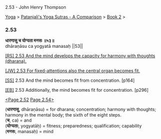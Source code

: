 2.53 - John Henry Thompson 

[Yoga](../../../yoga.html)‎ > ‎[Patanjali's Yoga Sutras - A Comparison](../../patanjani.html)‎ > ‎[Book 2](../book-2.html)‎ > ‎

### 2.53

**धारणासु च योग्यता मनसः ॥५३॥**  
dhāraṇāsu ca yogyatā manasaḥ ||53||  
  
  
[\[RS\] 2.53 And the mind develops the capacity for harmony with thoughts (dharana).](http://www.ashtangayoga.info/philosophy/yoga-sutra-patanjali/chapter-2/item/dharanasu-cha-yogyata-manasah-53/)  
  
[\[JW\] 2.53 For fixed-attentions also the central organ becomes fit.](http://books.google.com/books?id=YzFImjtOxUwC&pg=PA197&ci=96%2C396%2C756%2C29&source=bookclip)  
  
[\[SS\]](http://www.amazon.com/Yoga-Sutras-Patanjali-Commentary-Satchidananda/dp/0932040381) 2.53 And the mind becomes fit from concentration. \[p164\]  
  
[\[EB\]](http://www.amazon.com/Yoga-Sutras-Patanjali-Translation-Commentary/dp/0865477361/ref=sr_1_1?ie=UTF8&s=books&qid=1250508322&sr=1-1) 2.53 Additionally, the mind becomes fit for concentration. \[p296\]  
  
  
[<Page 2.52](252.html)  [Page 2.54>](254.html)  
  

(**धारणासु**, dhāraṇāsu) = for dharana; concentration; harmony with thoughts; harmony in the mental body; the sixth of the eight steps.  
(**च**, ca) = and  
(**योग्यताः**, yogyatāḥ) = fitness; preparedness; qualification; capability  
(**मनसः**, manasaḥ) = mind

